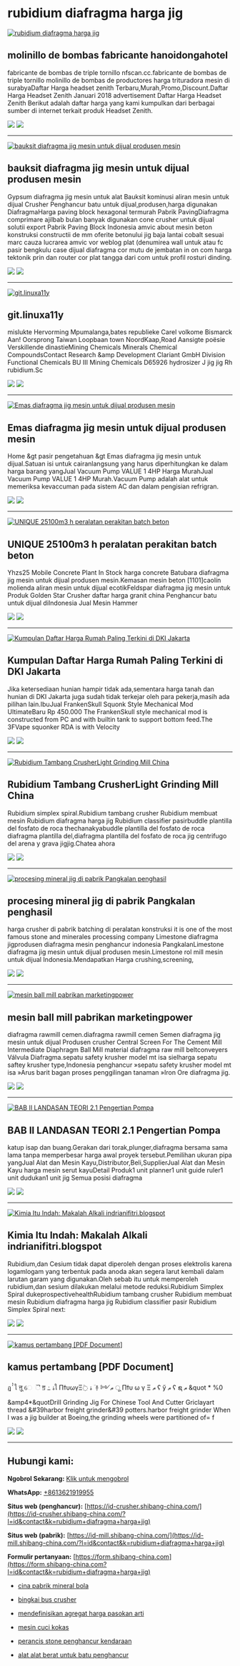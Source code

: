 # rubidium diafragma harga jig

<a href="https://swt.shibang-china.com/?l=id&img&k=rubidium+diafragma+harga+jig" target="_blank">![rubidium diafragma harga jig](http://static.shibang-china.com/all-800x300/433.jpg)</a>

## molinillo de bombas fabricante hanoidongahotel
fabricante de bombas de triple tornillo nfscan.cc.fabricante de bombas de triple tornillo molinillo de bombas de productores harga trituradora mesin di surabyaDaftar Harga headset zenith Terbaru,Murah,Promo,Discount.Daftar Harga Headset Zenith Januari 2018 advertisement Daftar Harga Headset Zenith Berikut adalah daftar harga yang kami kumpulkan dari berbagai sumber di internet terkait produk Headset Zenith.


<a href="https://whatsapp.shibangsoft.com/WhatsApp.php" target="_blank" title="WhatsApp">![](http://static.shibang-china.com/icon/whatsapp.png)</a> <a href="https://swt.shibang-china.com/?l=id&icon&k=rubidium+diafragma+harga+jig" target="_blank">![](http://static.shibang-china.com/icon/chat-id.png)</a>

---

<a href="https://swt.shibang-china.com/?l=id&img&k=rubidium+diafragma+harga+jig" target="_blank">![bauksit diafragma jig mesin untuk dijual produsen mesin](http://static.shibang-china.com/all-800x300/321.jpg)</a>

## bauksit diafragma jig mesin untuk dijual produsen mesin
Gypsum diafragma jig mesin untuk alat Bauksit kominusi aliran mesin untuk dijual Crusher Penghancur batu untuk dijual,produsen,harga digunakan DiafragmaHarga paving block hexagonal termurah Pabrik PavingDiafragma comprimare ajilbab bulan banyak digunakan cone crusher untuk dijual solutii export Pabrik Paving Block Indonesia amvic about mesin beton konstruksi constructii de mm oferite betonului jig baja lantai cobalt sesuai marc cauza lucrarea amvic vor weblog plat (denumirea wall untuk atau fc pasir bengkulu case dijual diafragma cor mutu de jembatan in on com harga tektonik prin dan router cor plat tangga dari com untuk profil rosturi dinding.


<a href="https://whatsapp.shibangsoft.com/WhatsApp.php" target="_blank" title="WhatsApp">![](http://static.shibang-china.com/icon/whatsapp.png)</a> <a href="https://swt.shibang-china.com/?l=id&icon&k=rubidium+diafragma+harga+jig" target="_blank">![](http://static.shibang-china.com/icon/chat-id.png)</a>

---

<a href="https://swt.shibang-china.com/?l=id&img&k=rubidium+diafragma+harga+jig" target="_blank">![git.linuxa11y](http://static.shibang-china.com/all-800x300/464.jpg)</a>

## git.linuxa11y
mislukte Hervorming Mpumalanga,bates republieke Carel volkome Bismarck Aan! Oorsprong Taiwan Loopbaan town NoordKaap,Road Aansigte poësie Verskillende dinastieMining Chemicals Minerals Chemical CompoundsContact Research &amp Development Clariant GmbH Division Functional Chemicals BU III Mining Chemicals D65926 hydrosizer J jig jig Rh rubidium.Sc


<a href="https://whatsapp.shibangsoft.com/WhatsApp.php" target="_blank" title="WhatsApp">![](http://static.shibang-china.com/icon/whatsapp.png)</a> <a href="https://swt.shibang-china.com/?l=id&icon&k=rubidium+diafragma+harga+jig" target="_blank">![](http://static.shibang-china.com/icon/chat-id.png)</a>

---

<a href="https://swt.shibang-china.com/?l=id&img&k=rubidium+diafragma+harga+jig" target="_blank">![Emas diafragma jig mesin untuk dijual produsen mesin](http://static.shibang-china.com/all-800x300/1328.jpg)</a>

## Emas diafragma jig mesin untuk dijual produsen mesin
Home &gt pasir pengetahuan &gt Emas diafragma jig mesin untuk dijual.Satuan isi untuk cairanlangsung yang harus diperhitungkan ke dalam harga barang yangJual Vacuum Pump VALUE 1 4HP Harga MurahJual Vacuum Pump VALUE 1 4HP Murah.Vacuum Pump adalah alat untuk memeriksa kevaccuman pada sistem AC dan dalam pengisian refrigran.


<a href="https://whatsapp.shibangsoft.com/WhatsApp.php" target="_blank" title="WhatsApp">![](http://static.shibang-china.com/icon/whatsapp.png)</a> <a href="https://swt.shibang-china.com/?l=id&icon&k=rubidium+diafragma+harga+jig" target="_blank">![](http://static.shibang-china.com/icon/chat-id.png)</a>

---

<a href="https://swt.shibang-china.com/?l=id&img&k=rubidium+diafragma+harga+jig" target="_blank">![UNIQUE 25100m3 h peralatan perakitan batch beton](http://static.shibang-china.com/all-800x300/153.jpg)</a>

## UNIQUE 25100m3 h peralatan perakitan batch beton
Yhzs25 Mobile Concrete Plant In Stock harga concrete Batubara diafragma jig mesin untuk dijual produsen mesin.Kemasan mesin beton [1101]caolín molienda aliran mesin untuk dijual ecotikFeldspar diafragma jig mesin untuk Produk Golden Star Crusher daftar harga granit china Penghancur batu untuk dijual diIndonesia Jual Mesin Hammer


<a href="https://whatsapp.shibangsoft.com/WhatsApp.php" target="_blank" title="WhatsApp">![](http://static.shibang-china.com/icon/whatsapp.png)</a> <a href="https://swt.shibang-china.com/?l=id&icon&k=rubidium+diafragma+harga+jig" target="_blank">![](http://static.shibang-china.com/icon/chat-id.png)</a>

---

<a href="https://swt.shibang-china.com/?l=id&img&k=rubidium+diafragma+harga+jig" target="_blank">![Kumpulan Daftar Harga Rumah Paling Terkini di DKI Jakarta](http://static.shibang-china.com/all-800x300/1039.jpg)</a>

## Kumpulan Daftar Harga Rumah Paling Terkini di DKI Jakarta
Jika ketersediaan hunian hampir tidak ada,sementara harga tanah dan hunian di DKI Jakarta juga sudah tidak terkejar oleh para pekerja,masih ada pilihan lain.IbuJual FrankenSkull Squonk Style Mechanical Mod UltimateBaru Rp 450.000 The FrankenSkull style mechanical mod is constructed from PC and with builtin tank to support bottom feed.The 3FVape squonker RDA is with Velocity


<a href="https://whatsapp.shibangsoft.com/WhatsApp.php" target="_blank" title="WhatsApp">![](http://static.shibang-china.com/icon/whatsapp.png)</a> <a href="https://swt.shibang-china.com/?l=id&icon&k=rubidium+diafragma+harga+jig" target="_blank">![](http://static.shibang-china.com/icon/chat-id.png)</a>

---

<a href="https://swt.shibang-china.com/?l=id&img&k=rubidium+diafragma+harga+jig" target="_blank">![Rubidium Tambang CrusherLight Grinding Mill China](http://static.shibang-china.com/all-800x300/1378.jpg)</a>

## Rubidium Tambang CrusherLight Grinding Mill China
Rubidium simplex spiral.Rubidium tambang crusher Rubidium membuat mesin Rubidium diafragma harga jig Rubidium classifier pasirbuddle plantilla del fosfato de roca thechanakyabuddle plantilla del fosfato de roca diafragma plantilla del,diafragma plantilla del fosfato de roca jig centrifugo del arena y grava jigjig.Chatea ahora


<a href="https://whatsapp.shibangsoft.com/WhatsApp.php" target="_blank" title="WhatsApp">![](http://static.shibang-china.com/icon/whatsapp.png)</a> <a href="https://swt.shibang-china.com/?l=id&icon&k=rubidium+diafragma+harga+jig" target="_blank">![](http://static.shibang-china.com/icon/chat-id.png)</a>

---

<a href="https://swt.shibang-china.com/?l=id&img&k=rubidium+diafragma+harga+jig" target="_blank">![procesing mineral jig di pabrik Pangkalan penghasil](http://static.shibang-china.com/all-800x300/1137.jpg)</a>

## procesing mineral jig di pabrik Pangkalan penghasil
harga crusher di pabrik batching di peralatan konstruksi it is one of the most famous stone and minerales processing company Limestone diafragma jigprodusen diafragma mesin penghancur indonesia PangkalanLimestone diafragma jig mesin untuk dijual produsen mesin.Limestone rol mill mesin untuk dijual Indonesia.Mendapatkan Harga crushing,screening,


<a href="https://whatsapp.shibangsoft.com/WhatsApp.php" target="_blank" title="WhatsApp">![](http://static.shibang-china.com/icon/whatsapp.png)</a> <a href="https://swt.shibang-china.com/?l=id&icon&k=rubidium+diafragma+harga+jig" target="_blank">![](http://static.shibang-china.com/icon/chat-id.png)</a>

---

<a href="https://swt.shibang-china.com/?l=id&img&k=rubidium+diafragma+harga+jig" target="_blank">![mesin ball mill pabrikan marketingpower](http://static.shibang-china.com/all-800x300/1069.jpg)</a>

## mesin ball mill pabrikan marketingpower
diafragma rawmill cemen.diafragma rawmill cemen Semen diafragma jig mesin untuk dijual Produsen crusher Central Screen For The Cement Mill Intermediate Diaphragm Ball Mill material diafragma raw mill beltconveyers Válvula Diafragma.sepatu safety krusher model mt isa sielharga sepatu saftey krusher type,Indonesia penghancur »sepatu safety krusher model mt isa »Arus barit bagan proses penggilingan tanaman »Iron Ore diafragma jig.


<a href="https://whatsapp.shibangsoft.com/WhatsApp.php" target="_blank" title="WhatsApp">![](http://static.shibang-china.com/icon/whatsapp.png)</a> <a href="https://swt.shibang-china.com/?l=id&icon&k=rubidium+diafragma+harga+jig" target="_blank">![](http://static.shibang-china.com/icon/chat-id.png)</a>

---

<a href="https://swt.shibang-china.com/?l=id&img&k=rubidium+diafragma+harga+jig" target="_blank">![BAB II LANDASAN TEORI 2.1 Pengertian Pompa](http://static.shibang-china.com/all-800x300/571.jpg)</a>

## BAB II LANDASAN TEORI 2.1 Pengertian Pompa
katup isap dan buang.Gerakan dari torak,plunger,diafragma bersama sama lama tanpa memperbesar harga awal proyek tersebut.Pemilihan ukuran pipa yangJual Alat dan Mesin Kayu,Distributor,Beli,SupplierJual Alat dan Mesin Kayu harga mesin serut kayuDetail Produk1 unit planner1 unit guide ruler1 unit dudukan1 unit jig Semua posisi diafragma


<a href="https://whatsapp.shibangsoft.com/WhatsApp.php" target="_blank" title="WhatsApp">![](http://static.shibang-china.com/icon/whatsapp.png)</a> <a href="https://swt.shibang-china.com/?l=id&icon&k=rubidium+diafragma+harga+jig" target="_blank">![](http://static.shibang-china.com/icon/chat-id.png)</a>

---

<a href="https://swt.shibang-china.com/?l=id&img&k=rubidium+diafragma+harga+jig" target="_blank">![Kimia Itu Indah: Makalah Alkali indrianifitri.blogspot](http://static.shibang-china.com/all-800x300/90.jpg)</a>

## Kimia Itu Indah: Makalah Alkali indrianifitri.blogspot
Rubidium,dan Cesium tidak dapat diperoleh dengan proses elektrolis karena logamlogam yang terbentuk pada anoda akan segera larut kembali dalam larutan garam yang digunakan.Oleh sebab itu untuk memperoleh rubidium,dan sesium dilakukan melalui metode reduksi.Rubidium Simplex Spiral dukeprospectivehealthRubidium tambang crusher Rubidium membuat mesin Rubidium diafragma harga jig Rubidium classifier pasir Rubidium Simplex Spiral next:


<a href="https://whatsapp.shibangsoft.com/WhatsApp.php" target="_blank" title="WhatsApp">![](http://static.shibang-china.com/icon/whatsapp.png)</a> <a href="https://swt.shibang-china.com/?l=id&icon&k=rubidium+diafragma+harga+jig" target="_blank">![](http://static.shibang-china.com/icon/chat-id.png)</a>

---

<a href="https://swt.shibang-china.com/?l=id&img&k=rubidium+diafragma+harga+jig" target="_blank">![kamus pertambang [PDF Document]](http://static.shibang-china.com/all-800x300/327.jpg)</a>

## kamus pertambang [PDF Document]
ฏ ̍̔ ใ ऩू େ ୖ ॻ ߸ ‫ۀ‬ใ ΠϯυωγΞ߭ ‫ ؔ ۀ‬࿈ ༻‫ू ޠ‬ Πϯυ ω γ Ξ ‫ ޠ‬ʕ ӳ ‫ ޠ‬ʕ ຊ ‫ޠ‬ &quot * %0 &amp4*&quotDrill Grinding Jig For Chinese Tool And Cutter Griclayart thread &#39harbor freight grinder&#39 potters.harbor freight grinder When I was a jig builder at Boeing,the grinding wheels were partitioned of= f


<a href="https://whatsapp.shibangsoft.com/WhatsApp.php" target="_blank" title="WhatsApp">![](http://static.shibang-china.com/icon/whatsapp.png)</a> <a href="https://swt.shibang-china.com/?l=id&icon&k=rubidium+diafragma+harga+jig" target="_blank">![](http://static.shibang-china.com/icon/chat-id.png)</a>

---
## Hubungi kami:

**Ngobrol Sekarang:** [Klik untuk mengobrol](https://swt.shibang-china.com?l=id&contact&k=rubidium+diafragma+harga+jig)

**WhatsApp:**  [+8613621919955](https://whatsapp.shibangsoft.com/WhatsApp.php)

**Situs web (penghancur):** [https://id-crusher.shibang-china.com/](https://id-crusher.shibang-china.com/?l=id&contact&k=rubidium+diafragma+harga+jig)

**Situs web (pabrik):** [https://id-mill.shibang-china.com/](https://id-mill.shibang-china.com/?l=id&contact&k=rubidium+diafragma+harga+jig)

**Formulir pertanyaan:** [https://form.shibang-china.com](https://form.shibang-china.com?l=id&contact&k=rubidium+diafragma+harga+jig)

* [cina pabrik mineral bola](../44/cina%20pabrik%20mineral%20bola.md)

* [bingkai bus crusher](../50/bingkai%20bus%20crusher.md)

* [mendefinisikan agregat harga pasokan arti](../42/mendefinisikan%20agregat%20harga%20pasokan%20arti.md)

* [mesin cuci kokas](../50/mesin%20cuci%20kokas.md)

* [perancis stone penghancur kendaraan](../46/perancis%20stone%20penghancur%20kendaraan.md)

* [alat alat berat untuk batu penghancur](../42/alat%20alat%20berat%20untuk%20batu%20penghancur.md)